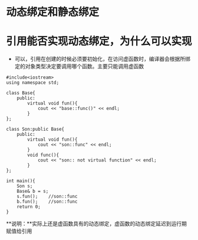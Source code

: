 # 动态绑定和静态绑定

# 引用能否实现动态绑定，为什么可以实现
+ 可以，引用在创建的时候必须要初始化，在访问虚函数时，编译器会根据所绑定的对象类型决定要调用哪个函数。主要只能调用虚函数

```
#include<iostream>
using namespace std;

class Base{
    public:
        virtual void fun(){
            cout << "base::func()" << endl;
        }
};

class Son:public Base{
    public:
        virtual void fun(){
            cout << "son::func" << endl;
        }
        void func(){
            cout << "son:: not virtual function" << endl;
        }
};

int main(){
    Son s;
    Base& b = s;
    s.fun();    //son::func
    b.fun();    //son::func
    return 0;
}
```

**说明：**实际上还是虚函数具有的动态绑定，虚函数的动态绑定延迟到运行期赋值给引用